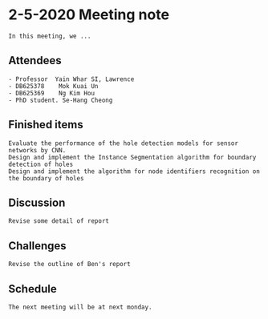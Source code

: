 # 2-5-2020 Meeting note
    In this meeting, we ...

## Attendees
    - Professor  Yain Whar SI, Lawrence
    - DB625378    Mok Kuai Un
    - DB625369    Ng Kim Hou
    - PhD student. Se-Hang Cheong
    

## Finished items
    Evaluate the performance of the hole detection models for sensor networks by CNN.
    Design and implement the Instance Segmentation algorithm for boundary detection of holes
    Design and implement the algorithm for node identifiers recognition on the boundary of holes


## Discussion
    Revise some detail of report

## Challenges
    Revise the outline of Ben's report

## Schedule
    The next meeting will be at next monday.
